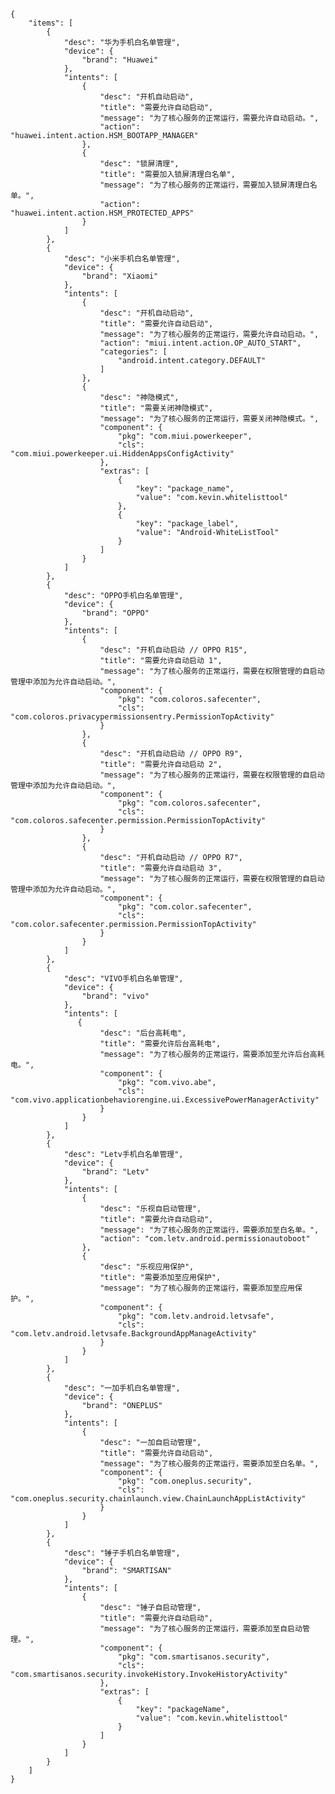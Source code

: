     {
        "items": [
            {   
                "desc": "华为手机白名单管理",
                "device": {
                    "brand": "Huawei"
                },
                "intents": [
                    {
                        "desc": "开机自动启动",
                        "title": "需要允许自动启动",
                        "message": "为了核心服务的正常运行，需要允许自动启动。",
                        "action": "huawei.intent.action.HSM_BOOTAPP_MANAGER"
                    },
                    {
                        "desc": "锁屏清理",
                        "title": "需要加入锁屏清理白名单",
                        "message": "为了核心服务的正常运行，需要加入锁屏清理白名单。",
                        "action": "huawei.intent.action.HSM_PROTECTED_APPS"
                    }
                ]
            },
            {
                "desc": "小米手机白名单管理",
                "device": {
                    "brand": "Xiaomi"
                },
                "intents": [
                    {
                        "desc": "开机自动启动",
                        "title": "需要允许自动启动",
                        "message": "为了核心服务的正常运行，需要允许自动启动。",
                        "action": "miui.intent.action.OP_AUTO_START",
                        "categories": [
                            "android.intent.category.DEFAULT"
                        ]
                    },
                    {
                        "desc": "神隐模式",
                        "title": "需要关闭神隐模式",
                        "message": "为了核心服务的正常运行，需要关闭神隐模式。",
                        "component": {
                            "pkg": "com.miui.powerkeeper",
                            "cls": "com.miui.powerkeeper.ui.HiddenAppsConfigActivity"
                        },
                        "extras": [
                            {
                                "key": "package_name",
                                "value": "com.kevin.whitelisttool"
                            },
                            {
                                "key": "package_label",
                                "value": "Android-WhiteListTool"
                            }
                        ]
                    }
                ]
            },
            {
                "desc": "OPPO手机白名单管理",
                "device": {
                    "brand": "OPPO"
                },
                "intents": [
                    {
                        "desc": "开机自动启动 // OPPO R15",
                        "title": "需要允许自动启动 1",
                        "message": "为了核心服务的正常运行，需要在权限管理的自启动管理中添加为允许自动启动。",
                        "component": {
                            "pkg": "com.coloros.safecenter",
                            "cls": "com.coloros.privacypermissionsentry.PermissionTopActivity"
                        }
                    },
                    {
                        "desc": "开机自动启动 // OPPO R9",
                        "title": "需要允许自动启动 2",
                        "message": "为了核心服务的正常运行，需要在权限管理的自启动管理中添加为允许自动启动。",
                        "component": {
                            "pkg": "com.coloros.safecenter",
                            "cls": "com.coloros.safecenter.permission.PermissionTopActivity"
                        }
                    },
                    {
                        "desc": "开机自动启动 // OPPO R7",
                        "title": "需要允许自动启动 3",
                        "message": "为了核心服务的正常运行，需要在权限管理的自启动管理中添加为允许自动启动。",
                        "component": {
                            "pkg": "com.color.safecenter",
                            "cls": "com.color.safecenter.permission.PermissionTopActivity"
                        }
                    }
                ]
            },
            {
                "desc": "VIVO手机白名单管理",
                "device": {
                    "brand": "vivo"
                },
                "intents": [
                   {
                        "desc": "后台高耗电",
                        "title": "需要允许后台高耗电",
                        "message": "为了核心服务的正常运行，需要添加至允许后台高耗电。",
                        "component": {
                            "pkg": "com.vivo.abe",
                            "cls": "com.vivo.applicationbehaviorengine.ui.ExcessivePowerManagerActivity"
                        }
                    }
                ]
            },
            {
                "desc": "Letv手机白名单管理",
                "device": {
                    "brand": "Letv"
                },
                "intents": [
                    {
                        "desc": "乐视自启动管理",
                        "title": "需要允许自动启动",
                        "message": "为了核心服务的正常运行，需要添加至白名单。",
                        "action": "com.letv.android.permissionautoboot"
                    },
                    {
                        "desc": "乐视应用保护",
                        "title": "需要添加至应用保护",
                        "message": "为了核心服务的正常运行，需要添加至应用保护。",
                        "component": {
                            "pkg": "com.letv.android.letvsafe",
                            "cls": "com.letv.android.letvsafe.BackgroundAppManageActivity"
                        }
                    }
                ]
            },
            {
                "desc": "一加手机白名单管理",
                "device": {
                    "brand": "ONEPLUS"
                },
                "intents": [
                    {
                        "desc": "一加自启动管理",
                        "title": "需要允许自动启动",
                        "message": "为了核心服务的正常运行，需要添加至白名单。",
                        "component": {
                            "pkg": "com.oneplus.security",
                            "cls": "com.oneplus.security.chainlaunch.view.ChainLaunchAppListActivity"
                        }
                    }
                ]
            },
            {
                "desc": "锤子手机白名单管理",
                "device": {
                    "brand": "SMARTISAN"
                },
                "intents": [
                    {
                        "desc": "锤子自启动管理",
                        "title": "需要允许自动启动",
                        "message": "为了核心服务的正常运行，需要添加至自启动管理。",
                        "component": {
                            "pkg": "com.smartisanos.security",
                            "cls": "com.smartisanos.security.invokeHistory.InvokeHistoryActivity"
                        },
                        "extras": [
                            {
                                "key": "packageName",
                                "value": "com.kevin.whitelisttool"
                            }
                        ]
                    }
                ]
            }
        ]
    }
                    